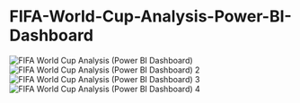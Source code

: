 # FIFA-World-Cup-Analysis-Power-BI-Dashboard

![FIFA World Cup Analysis (Power BI Dashboard)](https://github.com/user-attachments/assets/4adb0092-2799-4937-92fd-f770869b189f) 
![FIFA World Cup Analysis (Power BI Dashboard) 2](https://github.com/user-attachments/assets/8076f1c3-a8b3-4738-9573-dc1206bd514d)
![FIFA World Cup Analysis (Power BI Dashboard) 3](https://github.com/user-attachments/assets/07c8a7c3-3e7d-4ace-8414-a66a8f357b2c)
![FIFA World Cup Analysis (Power BI Dashboard) 4](https://github.com/user-attachments/assets/405b0fe5-e4d5-41cd-a0be-77670460504f)
